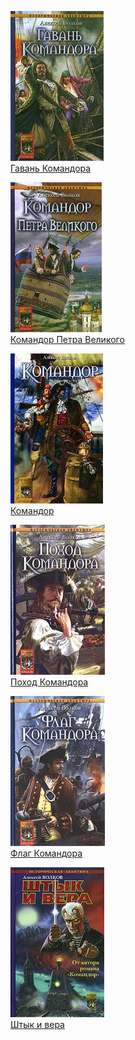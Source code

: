 ![](Гавань%20Командора.jpg)  
[Гавань Командора](Гавань%20Командора)

![](Командор%20Петра%20Великого.jpg)  
[Командор Петра Великого](Командор%20Петра%20Великого)

![](Командор.jpg)  
[Командор](Командор)

![](Поход%20Командора.jpg)  
[Поход Командора](Поход%20Командора)

![](Флаг%20Командора.jpg)  
[Флаг Командора](Флаг%20Командора)

![](Штык%20и%20вера.jpg)  
[Штык и вера](Штык%20и%20вера)
